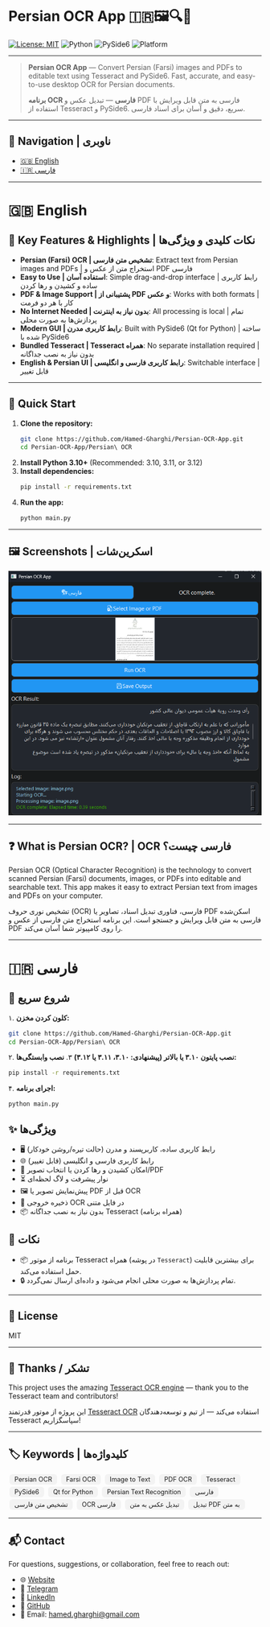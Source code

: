
# Persian OCR App 🇮🇷🖼️🔍📝

[![License: MIT](https://img.shields.io/badge/License-MIT-yellow.svg)](./LICENSE)
![Python](https://img.shields.io/badge/Python-3.10%2B-blue?logo=python)
![PySide6](https://img.shields.io/badge/PySide6-Qt%20for%20Python-green?logo=qt)
![Platform](https://img.shields.io/badge/Platform-Windows%20%7C%20Linux-lightgrey?logo=windows&logoColor=white)

---

> **Persian OCR App** — Convert Persian (Farsi) images and PDFs to editable text using Tesseract and PySide6. Fast, accurate, and easy-to-use desktop OCR for Persian documents.
> 
> **برنامه OCR فارسی** — تبدیل عکس و PDF فارسی به متن قابل ویرایش با استفاده از Tesseract و PySide6. سریع، دقیق و آسان برای اسناد فارسی.

---

## 📑 Navigation | ناوبری
- [🇬🇧 English](#english)
- [🇮🇷 فارسی](#persian)

---

<a name="english"></a>
# 🇬🇧 English

## 🔑 Key Features & Highlights | نکات کلیدی و ویژگی‌ها
- **Persian (Farsi) OCR | تشخیص متن فارسی**: Extract text from Persian images and PDFs | استخراج متن از عکس و PDF فارسی
- **Easy to Use | استفاده آسان**: Simple drag-and-drop interface | رابط کاربری ساده و کشیدن و رها کردن
- **PDF & Image Support | پشتیبانی از PDF و عکس**: Works with both formats | کار با هر دو فرمت
- **No Internet Needed | بدون نیاز به اینترنت**: All processing is local | تمام پردازش‌ها به صورت محلی
- **Modern GUI | رابط کاربری مدرن**: Built with PySide6 (Qt for Python) | ساخته شده با PySide6
- **Bundled Tesseract | Tesseract همراه**: No separate installation required | بدون نیاز به نصب جداگانه
- **English & Persian UI | رابط کاربری فارسی و انگلیسی**: Switchable interface | قابل تغییر

---

## 🚀 Quick Start
1. **Clone the repository:**
   ```bash
   git clone https://github.com/Hamed-Gharghi/Persian-OCR-App.git
   cd Persian-OCR-App/Persian\ OCR
   ```
2. **Install Python 3.10+** (Recommended: 3.10, 3.11, or 3.12)
3. **Install dependencies:**
   ```bash
   pip install -r requirements.txt
   ```
4. **Run the app:**
   ```bash
   python main.py
   ```

---

## 🖼️ Screenshots | اسکرین‌شات
<p align="center">
  <img src="https://github.com/Hamed-Gharghi/Persian-OCR-App/blob/main/assets/image.png?raw=true" alt="Persian OCR App Screenshot" />
</p>

---

## ❓ What is Persian OCR? | OCR فارسی چیست؟
Persian OCR (Optical Character Recognition) is the technology to convert scanned Persian (Farsi) documents, images, or PDFs into editable and searchable text. This app makes it easy to extract Persian text from images and PDFs on your computer.

تشخیص نوری حروف (OCR) فارسی، فناوری تبدیل اسناد، تصاویر یا PDF اسکن‌شده فارسی به متن قابل ویرایش و جستجو است. این برنامه استخراج متن فارسی از عکس و PDF را روی کامپیوتر شما آسان می‌کند.

---

<a name="persian"></a>
# 🇮🇷 فارسی

## 🚀 شروع سریع
۱. **کلون کردن مخزن:**
   ```bash
   git clone https://github.com/Hamed-Gharghi/Persian-OCR-App.git
   cd Persian-OCR-App/Persian\ OCR
   ```
۲. **نصب پایتون ۳.۱۰ یا بالاتر (پیشنهادی: ۳.۱۰، ۳.۱۱ یا ۳.۱۲)**
۳. **نصب وابستگی‌ها:**
   ```bash
   pip install -r requirements.txt
   ```
۴. **اجرای برنامه:**
   ```bash
   python main.py
   ```

## ✨ ویژگی‌ها
- 🖥️ رابط کاربری ساده، کاربرپسند و مدرن (حالت تیره/روشن خودکار)
- 🌐 رابط کاربری فارسی و انگلیسی (قابل تغییر)
- 📂 امکان کشیدن و رها کردن یا انتخاب تصویر/PDF
- ⏳ نوار پیشرفت و لاگ لحظه‌ای
- 🖼️ پیش‌نمایش تصویر یا PDF قبل از OCR
- 💾 ذخیره خروجی OCR در فایل متنی
- 📦 بدون نیاز به نصب جداگانه Tesseract (همراه برنامه)

## 📝 نکات
- 📦 برنامه از موتور Tesseract همراه (در پوشه `Tesseract`) برای بیشترین قابلیت حمل استفاده می‌کند.
- 🔒 تمام پردازش‌ها به صورت محلی انجام می‌شود و داده‌ای ارسال نمی‌گردد.

---

## 📄 License
MIT

---

## 🙏 Thanks / تشکر
This project uses the amazing [Tesseract OCR engine](https://github.com/tesseract-ocr/tesseract) — thank you to the Tesseract team and contributors!

این پروژه از موتور قدرتمند [Tesseract OCR](https://github.com/tesseract-ocr/tesseract) استفاده می‌کند — از تیم و توسعه‌دهندگان Tesseract سپاسگزاریم!

---

## 🏷️ Keywords | کلیدواژه‌ها

<span style="display:inline-block;background:#f3f3f3;border-radius:6px;padding:3px 10px;margin:2px 2px;font-size:90%;">Persian OCR</span>
<span style="display:inline-block;background:#f3f3f3;border-radius:6px;padding:3px 10px;margin:2px 2px;font-size:90%;">Farsi OCR</span>
<span style="display:inline-block;background:#f3f3f3;border-radius:6px;padding:3px 10px;margin:2px 2px;font-size:90%;">Image to Text</span>
<span style="display:inline-block;background:#f3f3f3;border-radius:6px;padding:3px 10px;margin:2px 2px;font-size:90%;">PDF OCR</span>
<span style="display:inline-block;background:#f3f3f3;border-radius:6px;padding:3px 10px;margin:2px 2px;font-size:90%;">Tesseract</span>
<span style="display:inline-block;background:#f3f3f3;border-radius:6px;padding:3px 10px;margin:2px 2px;font-size:90%;">PySide6</span>
<span style="display:inline-block;background:#f3f3f3;border-radius:6px;padding:3px 10px;margin:2px 2px;font-size:90%;">Qt for Python</span>
<span style="display:inline-block;background:#f3f3f3;border-radius:6px;padding:3px 10px;margin:2px 2px;font-size:90%;">Persian Text Recognition</span>
<span style="display:inline-block;background:#f3f3f3;border-radius:6px;padding:3px 10px;margin:2px 2px;font-size:90%;">فارسی</span>
<span style="display:inline-block;background:#f3f3f3;border-radius:6px;padding:3px 10px;margin:2px 2px;font-size:90%;">تشخیص متن فارسی</span>
<span style="display:inline-block;background:#f3f3f3;border-radius:6px;padding:3px 10px;margin:2px 2px;font-size:90%;">OCR فارسی</span>
<span style="display:inline-block;background:#f3f3f3;border-radius:6px;padding:3px 10px;margin:2px 2px;font-size:90%;">تبدیل عکس به متن</span>
<span style="display:inline-block;background:#f3f3f3;border-radius:6px;padding:3px 10px;margin:2px 2px;font-size:90%;">تبدیل PDF به متن</span>

---

## 📬 Contact
For questions, suggestions, or collaboration, feel free to reach out:
- 🌐 [Website](https://hamedgh2k04.ir/)
- 💬 [Telegram](https://t.me/Hamedgh_2k04)
- 💼 [LinkedIn](https://www.linkedin.com/in/hamed-gharghi-7b137b364)
- 🐙 [GitHub](https://github.com/Hamed-Gharghi)
- 📧 Email: hamed.gharghi@gmail.com
